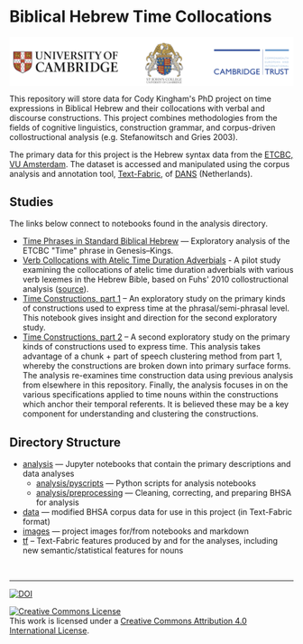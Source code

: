# Biblical Hebrew Time Collocations

<a href="https://www.ames.cam.ac.uk/people/current-phd-students"><img src="images/sponsor_banner.png" align="middle"></a> 

This repository will store data for Cody Kingham's PhD project on time expressions in Biblical Hebrew and their collocations with verbal and discourse constructions. This project combines methodologies from the fields of cognitive linguistics, construction grammar, and corpus-driven collostructional analysis (e.g. Stefanowitsch and Gries 2003).

The primary data for this project is the Hebrew syntax data from the [ETCBC, VU Amsterdam](https://github.com/ETCBC). The dataset is accessed and manipulated using the corpus analysis and annotation tool, [Text-Fabric](https://github.com/Dans-labs/text-fabric), of [DANS](https://dans.knaw.nl/en/about/organisation-and-policy/staff/roorda) (Netherlands). 

## Studies

The links below connect to notebooks found in the analysis directory.

* [Time Phrases in Standard Biblical Hebrew](https://nbviewer.jupyter.org/github/CambridgeSemiticsLab/BH_time_collocations/blob/master/analysis/SBH_time_expressions.ipynb) — Exploratory analysis of the ETCBC "Time" phrase in Genesis–Kings.
* [Verb Collocations with Atelic Time Duration Adverbials](https://nbviewer.jupyter.org/github/CambridgeSemiticsLab/BH_time_collocations/blob/master/analysis/duratives.ipynb) - A pilot study examining the collocations of atelic time duration adverbials with various verb lexemes in the Hebrew Bible, based on Fuhs' 2010 collostructional analysis ([source](https://philpapers.org/rec/FUHTAC)).
* [Time Constructions, part 1](https://nbviewer.jupyter.org/github/CambridgeSemiticsLab/BH_time_collocations/blob/master/analysis/time_constructions1.ipynb) – An exploratory study on the primary kinds of constructions used to express time at the phrasal/semi-phrasal level. This notebook gives insight and direction for the second exploratory study.
* [Time Constructions, part 2](https://nbviewer.jupyter.org/github/CambridgeSemiticsLab/BH_time_collocations/blob/master/analysis/time_constructions2.ipynb) – A second exploratory study on the primary kinds of constructions used to express time. This analysis takes advantage of a chunk + part of speech clustering method from part 1, whereby the constructions are broken down into primary surface forms. The analysis re-examines time construction data using previous analysis from elsewhere in this repository. Finally, the analysis focuses in on the various specifications applied to time nouns within the constructions which anchor their temporal referents. It is believed these may be a key component for understanding and clustering the constructions.

## Directory Structure
* [analysis](analysis) — Jupyter notebooks that contain the primary descriptions and data analyses
	* [analysis/pyscripts](analysis/pyscripts) — Python scripts for analysis notebooks
	* [analysis/preprocessing](analysis/preprocessing) — Cleaning, correcting, and preparing BHSA for analysis
* [data](data) — modified BHSA corpus data for use in this project (in Text-Fabric format)
* [images](images) — project images for/from notebooks and markdown
* [tf](tf) – Text-Fabric features produced by and for the analyses, including new semantic/statistical features for nouns


<br>



<hr>

[![DOI](https://zenodo.org/badge/153016597.svg)](https://zenodo.org/badge/latestdoi/153016597)

<a rel="license" href="http://creativecommons.org/licenses/by/4.0/"><img alt="Creative Commons License" style="border-width:0" src="https://i.creativecommons.org/l/by/4.0/88x31.png" /></a><br />This work is licensed under a <a rel="license" href="http://creativecommons.org/licenses/by/4.0/">Creative Commons Attribution 4.0 International License</a>.

